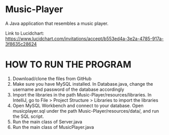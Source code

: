 # Music-Player

A Java application that resembles a music player.

Link to Lucidchart: 
https://www.lucidchart.com/invitations/accept/b553ed4a-3e2a-4785-917a-3f8635c28624

<h1>HOW TO RUN THE PROGRAM</h1>

<ol>
  <li>Download/clone the files from GitHub</li>
  <li>Make sure you have MySQL installed. In Database.java, change the username and password of the database accordingly</li>
  <li>Import the libraries in the path Music-Player/resources/libraries. In IntelliJ, go to File > Project Structure > Libraries to import the libraries</li>
  <li>Open MySQL Workbench and connect to your database. Open musicplayer.sql under the path Music-Player/resources/data/, and run the SQL script.
  <li>Run the main class of Server.java</li>
  <li>Run the main class of MusicPlayer.java</li>
</ol>
